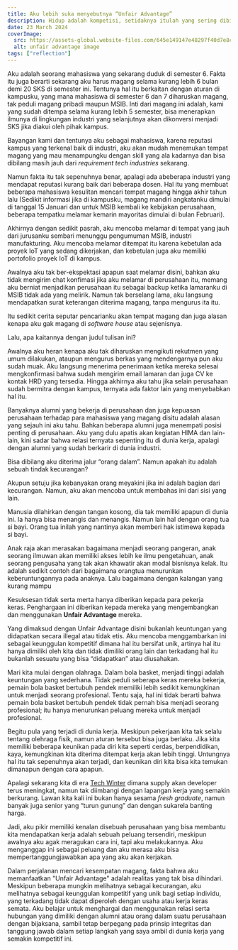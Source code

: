 ```yaml
---
title: Aku lebih suka menyebutnya “Unfair Advantage”
description: Hidup adalah kompetisi, setidaknya itulah yang sering dibicarakan orang diluar sana. Apa yang terjadi jika aku (dan orang lain tentunya) memiliki kartu AS yang tak bisa dipelajari, diperoleh, atau diusahakan? Apakah itu adalah sebuah kecurangan? Ataukah itu adalah sebuah keberuntungan
date: 23 March 2024
coverImage:
  src: https://assets-global.website-files.com/645e149147e48297f40d7e8c/645e149147e48297f40d8027_miles-framework.jpeg
  alt: unfair advantage image
tags: ["reflection"]
---
```


Aku adalah seorang mahasiswa yang sekarang duduk di semester 6. Fakta itu juga berarti sekarang aku harus magang selama kurang lebih 6 bulan demi 20 SKS di semester ini. Tentunya hal itu berkaitan dengan aturan di kampusku, yang mana mahasiswa di semester 6 dan 7 diharuskan magang, tak peduli magang pribadi maupun MSIB. Inti dari magang ini adalah, kami yang sudah ditempa selama kurang lebih 5 semester, bisa menerapkan ilmunya di lingkungan industri yang selanjutnya akan dikonversi menjadi SKS jika diakui oleh pihak kampus.

Bayangan kami dan tentunya aku sebagai mahasiswa, karena reputasi kampus yang terkenal baik di industri, aku akan mudah menemukan tempat magang yang mau menampungku dengan skill yang ala kadarnya dan bisa dibilang masih jauh dari _requirement tech industries_ sekarang.

Namun fakta itu tak sepenuhnya benar, apalagi ada abeberapa industri yang mendapat reputasi kurang baik dari beberapa dosen. Hal itu yang membuat beberapa mahasiswa kesulitan mencari tempat magang hingga akhir tahun lalu (Sedikit informasi jika di kampusku, magang mandiri angkatanku dimulai di tanggal 15 Januari dan untuk MSIB kembali ke kebijakan perusahaan, beberapa tempatku melamar kemarin mayoritas dimulai di bulan Februari).

Akhirnya dengan sedikit pasrah, aku mencoba melamar di tempat yang jauh dari jurusanku sembari menunggu pengumuman MSIB, industri manufakturing. Aku mencoba melamar ditempat itu karena kebetulan ada proyek IoT yang sedang dikerjakan, dan kebetulan juga aku memiliki portofolio proyek IoT di kampus.

Awalnya aku tak ber-ekspektasi apapun saat melamar disini, bahkan aku tidak mengirim chat konfimasi jika aku melamar di perusahaan itu, memang aku berniat menjadikan perusahaan itu sebagai backup ketika lamaranku di MSIB tidak ada yang melirik. Namun tak berselang lama, aku langsung mendapatkan surat keterangan diterima magang, tanpa mengurus ita itu.

Itu sedikit cerita seputar pencarianku akan tempat magang dan juga alasan kenapa aku gak magang di _software house_ atau sejenisnya.

Lalu, apa kaitannya dengan judul tulisan ini?

Awalnya aku heran kenapa aku tak diharuskan mengikuti rekutmen yang umum dilakukan, ataupun mengurus berkas yang mendengarnya pun aku sudah muak. Aku langsung menerima penerimaan ketika mereka selesai mengkonfirmasi bahwa sudah mengirim email lamaran dan juga CV ke kontak HRD yang tersedia. Hingga akhirnya aku tahu jika selain perusahaan sudah bermitra dengan kampus, ternyata ada faktor lain yang menyebabkan hal itu.

Banyaknya alumni yang bekerja di perusahaan dan juga kepuasan perusahaan terhadap para mahasiswa yang magang disitu adalah alasan yang sejauh ini aku tahu. Bahkan beberapa alumni juga menempati posisi penting di perusahaan. Aku yang dulu apatis akan kegiatan HIMA dan lain-lain, kini sadar bahwa relasi ternyata sepenting itu di dunia kerja, apalagi dengan alumni yang sudah berkarir di dunia industri.

Bisa dibilang aku diterima jalur “orang dalam”. Namun apakah itu adalah sebuah tindak kecurangan?

Akupun setuju jika kebanyakan orang meyakini jika ini adalah bagian dari kecurangan. Namun, aku akan mencoba untuk membahas ini dari sisi yang lain.

Manusia dilahirkan dengan tangan kosong, dia tak memiliki apapun di dunia ini. Ia hanya bisa menangis dan menangis. Namun lain hal dengan orang tua si bayi. Orang tua inilah yang nantinya akan memberi hak istimewa kepada si bayi.

Anak raja akan merasakan bagaimana menjadi seorang pangeran, anak seorang ilmuwan akan memiliki akses lebih ke ilmu pengetahuan, anak seorang pengusaha yang tak akan khawatir akan modal bisnisnya kelak. Itu adalah sedikit contoh dari bagaimana orangtua menurunkan keberuntungannya pada anaknya. Lalu bagaimana dengan kalangan yang kurang mampu

Kesuksesan tidak serta merta hanya diberikan kepada para pekerja keras. Penghargaan ini diberikan kepada mereka yang mengembangkan dan menggunakan **Unfair Advantage** mereka.

Yang dimaksud dengan Unfair Advantage disini bukanlah keuntungan yang didapatkan secara illegal atau tidak etis. Aku mencoba menggambarkan ini sebagai keunggulan kompetitif dimana hal itu bersifat unik, artinya hal itu hanya dimiliki oleh kita dan tidak dimiliki orang lain dan terkadang hal itu bukanlah sesuatu yang bisa “didapatkan” atau diusahakan.

Mari kita mulai dengan olahraga. Dalam bola basket, menjadi tinggi adalah keuntungan yang sederhana. Tidak peduli seberapa keras mereka bekerja, pemain bola basket bertubuh pendek memiliki lebih sedikit kemungkinan untuk menjadi seorang profesional. Tentu saja, hal ini tidak berarti bahwa pemain bola basket bertubuh pendek tidak pernah bisa menjadi seorang profesional; itu hanya menurunkan peluang mereka untuk menjadi profesional.

Begitu pula yang terjadi di dunia kerja. Meskipun pekerjaan kita tak selalu tentang olehraga fisik, namun aturan tersebut bisa juga berlaku. Jika kita memiliki beberapa keunikan pada diri kita seperti cerdas, berpendidikan, kaya, kemungkinan kita diterima ditempat kerja akan lebih tinggi. Untungnya hal itu tak sepenuhnya akan terjadi, dan keunikan diri kita bisa kita temukan dimanapun dengan cara apapun.

Apalagi sekarang kita di era [Tech Winter](https://kumparan.com/berita-bisnis/apa-itu-tech-winter-ini-penjelasannya-21z6f9RlmNR) dimana supply akan developer terus meningkat, namun tak diimbangi dengan lapangan kerja yang semakin berkurang. Lawan kita kali ini bukan hanya sesama _fresh graduate_, namun banyak juga senior yang “turun gunung” dan dengan sukarela banting harga.

Jadi, aku pikir memiliki kenalan disebuah perusahaan yang bisa membantu kita mendapatkan kerja adalah sebuah peluang tersendiri, meskipun awalnya aku agak meragukan cara ini, tapi aku melakukannya. Aku menganggap ini sebagai peluang dan aku merasa aku bisa mempertanggungjawabkan apa yang aku akan kerjakan.

Dalam perjalanan mencari kesempatan magang, fakta bahwa aku memanfaatkan "Unfair Advantage" adalah realitas yang tak bisa dihindari. Meskipun beberapa mungkin melihatnya sebagai kecurangan, aku melihatnya sebagai keunggulan kompetitif yang unik bagi setiap individu, yang terkadang tidak dapat diperoleh dengan usaha atau kerja keras semata. Aku belajar untuk menghargai dan menggunakan relasi serta hubungan yang dimiliki dengan alumni atau orang dalam suatu perusahaan dengan bijaksana, sambil tetap berpegang pada prinsip integritas dan tanggung jawab dalam setiap langkah yang saya ambil di dunia kerja yang semakin kompetitif ini.
